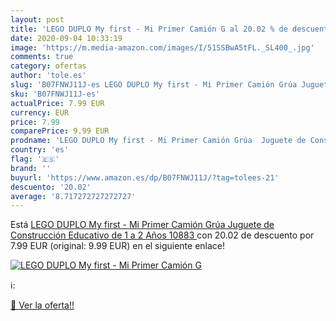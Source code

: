 ```yaml
---
layout: post
title: 'LEGO DUPLO My first - Mi Primer Camión G al 20.02 % de descuento'
date: 2020-09-04 10:33:19
image: 'https://m.media-amazon.com/images/I/51SSBwA5tFL._SL400_.jpg'
comments: true
category: ofertas
author: 'tole.es'
slug: 'B07FNWJ11J-es LEGO DUPLO My first - Mi Primer Camión Grúa Juguete de...'
sku: 'B07FNWJ11J-es'
actualPrice: 7.99 EUR
currency: EUR
price: 7.99
comparePrice: 9.99 EUR
prodname: 'LEGO DUPLO My first - Mi Primer Camión Grúa  Juguete de Construcción Educativo de 1 a 2 Años  10883 '
country: 'es'
flag: '🇪🇸'
brand: ''
buyurl: 'https://www.amazon.es/dp/B07FNWJ11J/?tag=tolees-21'
descuento: '20.02'
average: '8.717272727272727'
---
```


Está [LEGO DUPLO My first - Mi Primer Camión Grúa  Juguete de Construcción Educativo de 1 a 2 Años  10883 ](https://www.amazon.es/dp/B07FNWJ11J/?tag=tolees-21) con 20.02 de descuento por 7.99 EUR (original: 9.99 EUR) en el siguiente enlace!

[![LEGO DUPLO My first - Mi Primer Camión G](https://m.media-amazon.com/images/I/51SSBwA5tFL._SL400_.jpg)](https://www.amazon.es/dp/B07FNWJ11J/?tag=tolees-21)

ℹ️:


[🛒 Ver la oferta!!](https://www.amazon.es/dp/B07FNWJ11J/?tag=tolees-21)
